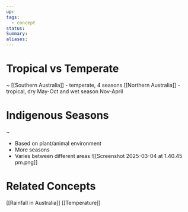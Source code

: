 ```yaml
---
up: 
tags:
  - concept
status: 
Summary:
aliases:
---
```


# Tropical vs Temperate
~
[[Southern Australia]] - temperate, 4 seasons
[[Northern Australia]] - tropical, dry May-Oct and wet season Nov-April
<!--SR:!2025-03-13,3,250-->

# Indigenous Seasons
~
- Based on plant/animal environment
- More seasons
- Varies between different areas
![[Screenshot 2025-03-04 at 1.40.45 pm.png]]
<!--SR:!2025-03-13,3,250-->



# Related Concepts
[[Rainfall in Australia]]
[[Temperature]]
